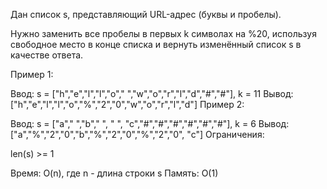 Дан список s, представляющий URL-адрес (буквы и пробелы). 

Нужно заменить все пробелы в первых k символах на %20, используя свободное место в конце списка и вернуть изменённый список s в качестве ответа.

Пример 1:

Ввод: s = ["h","e","l","l","o"," ","w","o","r","l","d","#","#"], k = 11
Вывод: ["h","e","l","l","o","%","2","0","w","o","r","l","d"]
Пример 2:

Ввод: s = ["a"," ","b"," ", " ", "c","#","#","#","#","#","#"], k = 6
Вывод: ["a","%","2","0","b","%","2","0","%","2","0", "c"]
Ограничения:

len(s) >= 1

Время: O(n), где n - длина строки s
Память: O(1)